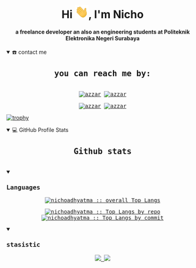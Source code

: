 <div align="center">
<h1 align="center">Hi <img width="35" src="https://github.com/1999AZZAR/1999AZZAR/blob/main/resources/img/waving.gif">, I'm Nicho</h1>
<h4 align="center">a freelance developer an also an engineering students at Politeknik Elektronika Negeri Surabaya
</div>
  
<details open>
  <summary>☎️ contact me</summary>
<div>
  <samp>
    <h2 align="center">you can reach me by:</h2>
    <p align="center">
      <br/>
      <a href="https://www.linkedin.com/in/nicholaus-adhyatma-surya-kusuma-086a9421a/" target="blank"><img align="center"
         src="https://img.shields.io/badge/linkedin-%231DA1F2.svg?style=for-the-badge&logo=linkedin&logoColor=white"
         alt="azzar" height="30"/></a>
      <a href="mailto:nicholaus784@gmail.com" target="blank"><img align="center"
         src="https://img.shields.io/badge/gmail-EA4335.svg?style=for-the-badge&logo=gmail&logoColor=white"
         alt="azzar" height="30"/></a>
    </p>
  <p align="center">
      <a href="https://www.instagram.com/nichoadhyatmaa/" target="blank"><img align="center"
         src="https://img.shields.io/badge/instagram-%23E4405F.svg?style=for-the-badge&logo=Instagram&logoColor=white"
         alt="azzar" height="30"/></a>
      <a href="https://wa.me/+628888526937" target="blank"><img align="center"
         src="https://img.shields.io/badge/whatsapp-4B7F1.svg?style=for-the-badge&logo=whatsapp&logoColor=white"
         alt="azzar" height="30"/></a>
      <br>
    </p>
  </samp>
</div>
</details>

[![trophy](https://github-profile-trophy.vercel.app/?username=NichoAdhyatma)](https://github.com/ryo-ma/github-profile-trophy)
  
<details open> 
  <summary>💻 GitHub Profile Stats</summary>
  <div>
  <samp>
    <h2 align="center"> Github stats </h2>
      <br/>
    <details open>
  <summary><h3>Languages</h3></summary>
            <p align="center">
        <a href="https://github.com/nichoadhyatma/">
          <img src="https://github-readme-stats.vercel.app/api/top-langs/?username=nichoadhyatma&langs_count=6&theme=gruvbox&layout=compact&hide_border=true"
          alt="nichoadhyatma :: overall Top Langs " /></a>
      </p>
        <p align="center">
          <a href="https://github.com/nichoadhyatma/">
          <img width="45%" src="https://github-profile-summary-cards.vercel.app/api/cards/repos-per-language?username=1999azzar&theme=gruvbox&layout=compact&hide_border=true"
          alt="nichoadhyatma :: Top Langs by repo" />
          <img width="45%" src="https://github-profile-summary-cards.vercel.app/api/cards/most-commit-language?username=1999azzar&theme=gruvbox&layout=compact&hide_border=true"
          alt="nichoadhyatma :: Top Langs by commit" />
          </a>
        </p>
</details>
    <details open>
  <summary><h3>stasistic</h3></summary>
        <p align="center">
          <a href="https://github.com/nichoadhyatma/">
          <img width="49.5%" src="https://github-readme-stats.vercel.app/api?username=nichoadhyatma&show_icons=true&theme=gruvbox&hide_border=true" />
          <img width="49.5%" src="https://github-readme-streak-stats.herokuapp.com/?user=nichoadhyatma&theme=gruvbox&hide_border=true" />
          </a>
       </p>
     <br>
     </samp>
  </div>    
</details>







